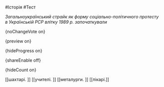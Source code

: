 #Історія #Тест

*Загальноукраїнський страйк як форму соціально-політичного протесту
в Українській РСР влітку 1989 р. започаткували*

{noChangeVote on}

{preview on}

{hideProgress on}

{shareEnable off}

{hideCount on}

[[шахтарі. ]]
[[учителі. ]]
[[металурги. ]]
[[лікарі.]]
